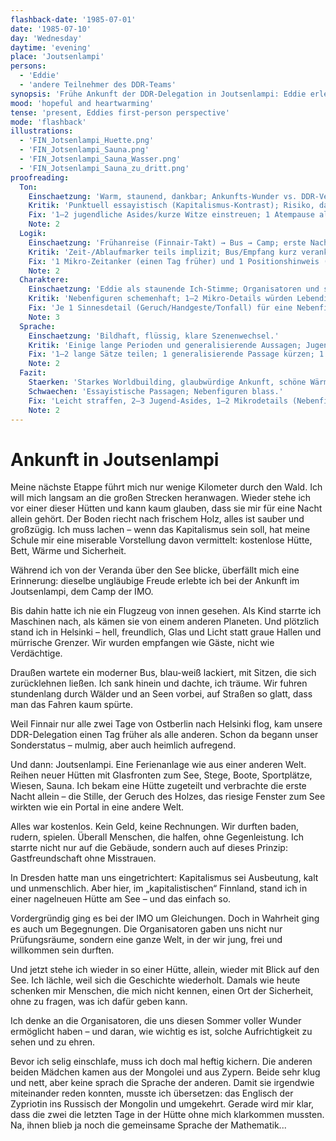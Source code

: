 ```yaml
---
flashback-date: '1985-07-01'
date: '1985-07-10'
day: 'Wednesday'
daytime: 'evening'
place: 'Joutsenlampi'
persons:
  - 'Eddie'
  - 'andere Teilnehmer des DDR-Teams'
synopsis: 'Frühe Ankunft der DDR‑Delegation in Joutsenlampi: Eddie erlebt Flug, Busfahrt und die überraschend großzügige Anlage – staunend allein in der ersten Nacht.'
mood: 'hopeful and heartwarming'
tense: 'present, Eddies first-person perspective'
mode: 'flashback'
illustrations:
  - 'FIN_Jotsenlampi_Huette.png'
  - 'FIN_Jotsenlampi_Sauna.png'
  - 'FIN_Jotsenlampi_Sauna_Wasser.png'
  - 'FIN_Jotsenlampi_Sauna_zu_dritt.png'
proofreading:
  Ton:
    Einschaetzung: 'Warm, staunend, dankbar; Ankunfts‑Wunder vs. DDR‑Vergleich.'
    Kritik: 'Punktuell essayistisch (Kapitalismus‑Kontrast); Risiko, dass Reflexion die jugendliche Unmittelbarkeit überdeckt.'
    Fix: '1–2 jugendliche Asides/kurze Witze einstreuen; 1 Atempause als reines Staunen (ohne Kommentar); ideologische Sätze leicht straffen.'
    Note: 2
  Logik:
    Einschaetzung: 'Frühanreise (Finnair‑Takt) → Bus → Camp; erste Nacht allein: schlüssig.'
    Kritik: 'Zeit-/Ablaufmarker teils implizit; Bus/Empfang kurz verankern.'
    Fix: '1 Mikro‑Zeitanker (einen Tag früher) und 1 Positionshinweis (Bus/Empfang) ergänzen.'
    Note: 2
  Charaktere:
    Einschaetzung: 'Eddie als staunende Ich‑Stimme; Organisatoren und spätere Mitbewohner als Silhouetten.'
    Kritik: 'Nebenfiguren schemenhaft; 1–2 Mikro‑Details würden Lebendigkeit geben (Stewardess, Betreuer, Zimmergenossinnen).'
    Fix: 'Je 1 Sinnesdetail (Geruch/Handgeste/Tonfall) für eine Nebenfigur; 1 kurzer Körpermarker bei Eddie (kalte Hände/kribbeln vor Aufregung).'
    Note: 3
  Sprache:
    Einschaetzung: 'Bildhaft, flüssig, klare Szenenwechsel.'
    Kritik: 'Einige lange Perioden und generalisierende Aussagen; Jugendton kann punktuell aufblitzen.'
    Fix: '1–2 lange Sätze teilen; 1 generalisierende Passage kürzen; 1 rotzig‑kurzer Satz als Kontrast einfügen.'
    Note: 2
  Fazit:
    Staerken: 'Starkes Worldbuilding, glaubwürdige Ankunft, schöne Wärme/Staunen.'
    Schwaechen: 'Essayistische Passagen; Nebenfiguren blass.'
    Fix: 'Leicht straffen, 2–3 Jugend‑Asides, 1–2 Mikrodetails (Nebenfigur), 1 Körpermarker.'
    Note: 2
---
```


# Ankunft in Joutsenlampi

Meine nächste Etappe führt mich nur wenige Kilometer durch den Wald. Ich will
mich langsam an die großen Strecken heranwagen. Wieder stehe ich vor einer
dieser Hütten und kann kaum glauben, dass sie mir für eine Nacht allein gehört.
Der Boden riecht nach frischem Holz, alles ist sauber und großzügig. Ich muss
lachen – wenn das Kapitalismus sein soll, hat meine Schule mir eine miserable
Vorstellung davon vermittelt: kostenlose Hütte, Bett, Wärme und Sicherheit.

Während ich von der Veranda über den See blicke, überfällt mich eine Erinnerung:
dieselbe ungläubige Freude erlebte ich bei der Ankunft im Joutsenlampi, dem Camp
der IMO.

Bis dahin hatte ich nie ein Flugzeug von innen gesehen. Als Kind starrte ich
Maschinen nach, als kämen sie von einem anderen Planeten. Und plötzlich stand
ich in Helsinki – hell, freundlich, Glas und Licht statt graue Hallen und
mürrische Grenzer. Wir wurden empfangen wie Gäste, nicht wie Verdächtige.

Draußen wartete ein moderner Bus, blau-weiß lackiert, mit Sitzen, die sich
zurücklehnen ließen. Ich sank hinein und dachte, ich träume. Wir fuhren
stundenlang durch Wälder und an Seen vorbei, auf Straßen so glatt, dass man das
Fahren kaum spürte.

Weil Finnair nur alle zwei Tage von Ostberlin nach Helsinki flog, kam unsere
DDR-Delegation einen Tag früher als alle anderen. Schon da begann unser
Sonderstatus – mulmig, aber auch heimlich aufregend.

Und dann: Joutsenlampi. Eine Ferienanlage wie aus einer anderen Welt. Reihen
neuer Hütten mit Glasfronten zum See, Stege, Boote, Sportplätze, Wiesen, Sauna.
Ich bekam eine Hütte zugeteilt und verbrachte die erste Nacht allein – die
Stille, der Geruch des Holzes, das riesige Fenster zum See wirkten wie ein
Portal in eine andere Welt.

Alles war kostenlos. Kein Geld, keine Rechnungen. Wir durften baden, rudern,
spielen. Überall Menschen, die halfen, ohne Gegenleistung. Ich starrte nicht nur
auf die Gebäude, sondern auch auf dieses Prinzip: Gastfreundschaft ohne
Misstrauen.

In Dresden hatte man uns eingetrichtert: Kapitalismus sei Ausbeutung, kalt und
unmenschlich. Aber hier, im „kapitalistischen“ Finnland, stand ich in einer
nagelneuen Hütte am See – und das einfach so.

Vordergründig ging es bei der IMO um Gleichungen. Doch in Wahrheit ging es auch
um Begegnungen. Die Organisatoren gaben uns nicht nur Prüfungsräume, sondern
eine ganze Welt, in der wir jung, frei und willkommen sein durften.

Und jetzt stehe ich wieder in so einer Hütte, allein, wieder mit Blick auf den
See. Ich lächle, weil sich die Geschichte wiederholt. Damals wie heute schenken
mir Menschen, die mich nicht kennen, einen Ort der Sicherheit, ohne zu fragen,
was ich dafür geben kann.

Ich denke an die Organisatoren, die uns diesen Sommer voller Wunder ermöglicht
haben – und daran, wie wichtig es ist, solche Aufrichtigkeit zu sehen und zu
ehren.

Bevor ich selig einschlafe, muss ich doch mal heftig kichern. Die anderen beiden
Mädchen kamen aus der Mongolei und aus Zypern. Beide sehr klug und nett, aber
keine sprach die Sprache der anderen. Damit sie irgendwie miteinander reden
konnten, musste ich übersetzen: das Englisch der Zypriotin ins Russisch der
Mongolin und umgekehrt. Gerade wird mir klar, dass die zwei die letzten Tage in
der Hütte ohne mich klarkommen mussten. Na, ihnen blieb ja noch die gemeinsame
Sprache der Mathematik...
